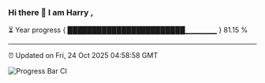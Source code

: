 ### Hi there 👋 I am Harry , 

⏳ Year progress { ████████████████████████▁▁▁▁▁▁ } 81.15 %

---

⏰ Updated on Fri, 24 Oct 2025 04:58:58 GMT

![Progress Bar CI](https://github.com/duykhang68/duykhang68/workflows/Progress%20Bar%20CI/badge.svg)
